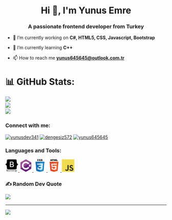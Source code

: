 <h1 align="center">Hi 👋, I'm Yunus Emre</h1>
<h3 align="center">A passionate frontend developer from Turkey</h3>

- 🔭 I’m currently working on **C#, HTML5, CSS, Javascript, Bootstrap**

- 🌱 I’m currently learning **C++**

- 📫 How to reach me **yunus645645@outlook.com.tr**

# 📊 GitHub Stats:
![](https://github-readme-stats.vercel.app/api?username=YunusDev341&theme=dark&hide_border=false&include_all_commits=false&count_private=false)<br/>
![](https://github-readme-streak-stats.herokuapp.com/?user=YunusDev341&theme=dark&hide_border=false)<br/>
![](https://github-readme-stats.vercel.app/api/top-langs/?username=YunusDev341&theme=dark&hide_border=false&include_all_commits=false&count_private=false&layout=compact)



<h3 align="left">Connect with me:</h3>
<p align="left">
<a href="https://dev.to/yunusdev341" target="blank"><img align="center" src="https://raw.githubusercontent.com/rahuldkjain/github-profile-readme-generator/master/src/images/icons/Social/devto.svg" alt="yunusdev341" height="30" width="40" /></a>
<a href="https://instagram.com/dengesiz572" target="blank"><img align="center" src="https://raw.githubusercontent.com/rahuldkjain/github-profile-readme-generator/master/src/images/icons/Social/instagram.svg" alt="dengesiz572" height="30" width="40" /></a>
<a href="https://www.hackerrank.com/yunus645645" target="blank"><img align="center" src="https://raw.githubusercontent.com/rahuldkjain/github-profile-readme-generator/master/src/images/icons/Social/hackerrank.svg" alt="yunus645645" height="30" width="40" /></a>
</p>

<h3 align="left">Languages and Tools:</h3>
<p align="left"> <a href="https://getbootstrap.com" target="_blank" rel="noreferrer"> <img src="https://raw.githubusercontent.com/devicons/devicon/master/icons/bootstrap/bootstrap-plain-wordmark.svg" alt="bootstrap" width="40" height="40"/> </a> <a href="https://www.w3schools.com/cs/" target="_blank" rel="noreferrer"> <img src="https://raw.githubusercontent.com/devicons/devicon/master/icons/csharp/csharp-original.svg" alt="csharp" width="40" height="40"/> </a> <a href="https://www.w3schools.com/css/" target="_blank" rel="noreferrer"> <img src="https://raw.githubusercontent.com/devicons/devicon/master/icons/css3/css3-original-wordmark.svg" alt="css3" width="40" height="40"/> </a> <a href="https://www.w3.org/html/" target="_blank" rel="noreferrer"> <img src="https://raw.githubusercontent.com/devicons/devicon/master/icons/html5/html5-original-wordmark.svg" alt="html5" width="40" height="40"/> </a> <a href="https://developer.mozilla.org/en-US/docs/Web/JavaScript" target="_blank" rel="noreferrer"> <img src="https://raw.githubusercontent.com/devicons/devicon/master/icons/javascript/javascript-original.svg" alt="javascript" width="40" height="40"/> </a> </p>

### ✍️ Random Dev Quote
![](https://quotes-github-readme.vercel.app/api?type=horizontal&theme=radical)

---
[![](https://visitcount.itsvg.in/api?id=YunusDev341&icon=0&color=0)](https://visitcount.itsvg.in)

<!-- Proudly created with GPRM ( https://gprm.itsvg.in ) -->


